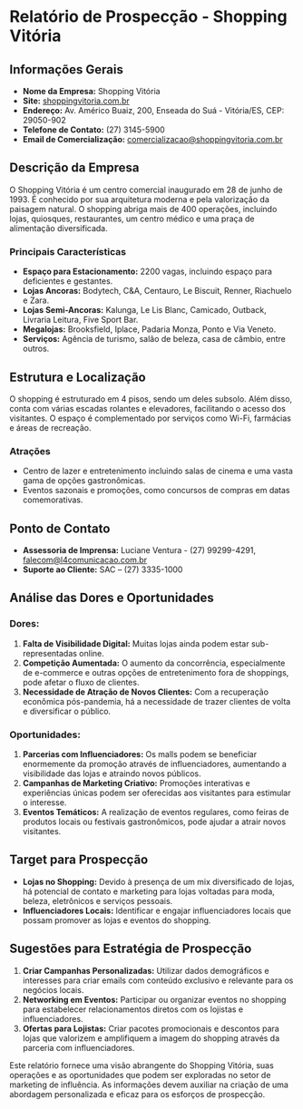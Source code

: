 # Relatório de Prospecção - Shopping Vitória

## Informações Gerais
- **Nome da Empresa:** Shopping Vitória
- **Site:** [shoppingvitoria.com.br](http://www.shoppingvitoria.com.br)
- **Endereço:** Av. Américo Buaiz, 200, Enseada do Suá - Vitória/ES, CEP: 29050-902
- **Telefone de Contato:** (27) 3145-5900
- **Email de Comercialização:** comercializacao@shoppingvitoria.com.br

## Descrição da Empresa
O Shopping Vitória é um centro comercial inaugurado em 28 de junho de 1993. É conhecido por sua arquitetura moderna e pela valorização da paisagem natural. O shopping abriga mais de 400 operações, incluindo lojas, quiosques, restaurantes, um centro médico e uma praça de alimentação diversificada.

### Principais Características
- **Espaço para Estacionamento:** 2200 vagas, incluindo espaço para deficientes e gestantes.
- **Lojas Ancoras:** Bodytech, C&A, Centauro, Le Biscuit, Renner, Riachuelo e Zara.
- **Lojas Semi-Ancoras:** Kalunga, Le Lis Blanc, Camicado, Outback, Livraria Leitura, Five Sport Bar.
- **Megalojas:** Brooksfield, Iplace, Padaria Monza, Ponto e Via Veneto.
- **Serviços:** Agência de turismo, salão de beleza, casa de câmbio, entre outros.

## Estrutura e Localização
O shopping é estruturado em 4 pisos, sendo um deles subsolo. Além disso, conta com várias escadas rolantes e elevadores, facilitando o acesso dos visitantes. O espaço é complementado por serviços como Wi-Fi, farmácias e áreas de recreação.

### Atrações
- Centro de lazer e entretenimento incluindo salas de cinema e uma vasta gama de opções gastronômicas.
- Eventos sazonais e promoções, como concursos de compras em datas comemorativas.

## Ponto de Contato
- **Assessoria de Imprensa:** Luciane Ventura - (27) 99299-4291, falecom@l4comunicacao.com.br
- **Suporte ao Cliente:** SAC – (27) 3335-1000

## Análise das Dores e Oportunidades
### Dores:
1. **Falta de Visibilidade Digital:** Muitas lojas ainda podem estar sub-representadas online.
2. **Competição Aumentada:** O aumento da concorrência, especialmente de e-commerce e outras opções de entretenimento fora de shoppings, pode afetar o fluxo de clientes.
3. **Necessidade de Atração de Novos Clientes:** Com a recuperação econômica pós-pandemia, há a necessidade de trazer clientes de volta e diversificar o público.

### Oportunidades:
1. **Parcerias com Influenciadores:** Os malls podem se beneficiar enormemente da promoção através de influenciadores, aumentando a visibilidade das lojas e atraindo novos públicos.
2. **Campanhas de Marketing Criativo:** Promoções interativas e experiências únicas podem ser oferecidas aos visitantes para estimular o interesse.
3. **Eventos Temáticos:** A realização de eventos regulares, como feiras de produtos locais ou festivais gastronômicos, pode ajudar a atrair novos visitantes.

## Target para Prospecção
- **Lojas no Shopping:** Devido à presença de um mix diversificado de lojas, há potencial de contato e marketing para lojas voltadas para moda, beleza, eletrônicos e serviços pessoais.
- **Influenciadores Locais:** Identificar e engajar influenciadores locais que possam promover as lojas e eventos do shopping.

## Sugestões para Estratégia de Prospecção
1. **Criar Campanhas Personalizadas:** Utilizar dados demográficos e interesses para criar emails com conteúdo exclusivo e relevante para os negócios locais.
2. **Networking em Eventos:** Participar ou organizar eventos no shopping para estabelecer relacionamentos diretos com os lojistas e influenciadores.
3. **Ofertas para Lojistas:** Criar pacotes promocionais e descontos para lojas que valorizem e amplifiquem a imagem do shopping através da parceria com influenciadores.

Este relatório fornece uma visão abrangente do Shopping Vitória, suas operações e as oportunidades que podem ser exploradas no setor de marketing de influência. As informações devem auxiliar na criação de uma abordagem personalizada e eficaz para os esforços de prospecção.